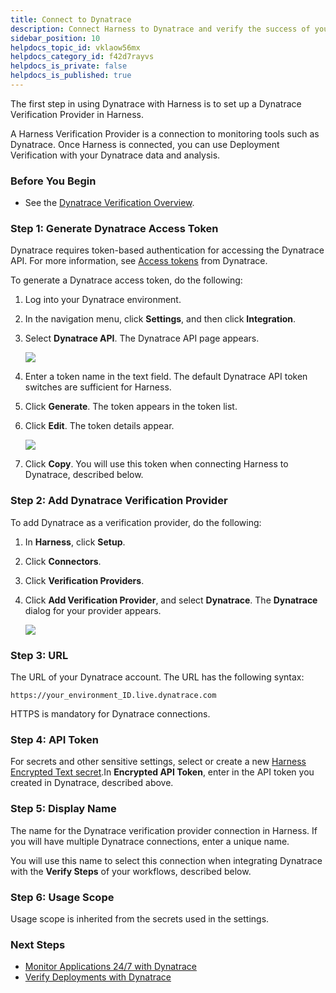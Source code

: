 ```yaml
---
title: Connect to Dynatrace
description: Connect Harness to Dynatrace and verify the success of your deployments and live microservices.
sidebar_position: 10
helpdocs_topic_id: vklaow56mx
helpdocs_category_id: f42d7rayvs
helpdocs_is_private: false
helpdocs_is_published: true
---
```


The first step in using Dynatrace with Harness is to set up a Dynatrace Verification Provider in Harness.

A Harness Verification Provider is a connection to monitoring tools such as Dynatrace. Once Harness is connected, you can use Deployment Verification with your Dynatrace data and analysis.

### Before You Begin

* See the [Dynatrace Verification Overview](../continuous-verification-overview/concepts-cv/dynatrace-verification-overview.md).

### Step 1: Generate Dynatrace Access Token

Dynatrace requires token-based authentication for accessing the Dynatrace API. For more information, see [Access tokens](https://www.dynatrace.com/support/help/get-started/introduction/why-do-i-need-an-access-token-and-an-environment-id/#anchor-access-tokens) from Dynatrace.

To generate a Dynatrace access token, do the following:

1. Log into your Dynatrace environment.
2. In the navigation menu, click **Settings**, and then click **Integration**.
3. Select **Dynatrace API**. The Dynatrace API page appears.

   ![](./static/1-dynatrace-connection-setup-14.png)
   
4. Enter a token name in the text field. The default Dynatrace API token switches are sufficient for Harness.
5. Click **Generate**. The token appears in the token list.
6. Click **Edit**. The token details appear.

   ![](./static/1-dynatrace-connection-setup-15.png)
   
7. Click **Copy**. You will use this token when connecting Harness to Dynatrace, described below.

### Step 2: Add Dynatrace Verification Provider

To add Dynatrace as a verification provider, do the following:

1. In **Harness**, click **Setup**.
2. Click **Connectors**.
3. Click **Verification Providers**.
4. Click **Add Verification Provider**, and select **Dynatrace**. The **Dynatrace** dialog for your provider appears.

   ![](./static/1-dynatrace-connection-setup-16.png)

### Step 3: URL

The URL of your Dynatrace account. The URL has the following syntax:

`https://your_environment_ID.live.dynatrace.com`

HTTPS is mandatory for Dynatrace connections.

### Step 4: API Token

For secrets and other sensitive settings, select or create a new [Harness Encrypted Text secret](../../../firstgen-platform/security/secrets-management/use-encrypted-text-secrets.md).In **Encrypted API Token**, enter in the API token you created in Dynatrace, described above.

### Step 5: Display Name

The name for the Dynatrace verification provider connection in Harness. If you will have multiple Dynatrace connections, enter a unique name.

You will use this name to select this connection when integrating Dynatrace with the **Verify Steps** of your workflows, described below.

### Step 6: Usage Scope

Usage scope is inherited from the secrets used in the settings.

### Next Steps

* [Monitor Applications 24/7 with Dynatrace](2-24-7-service-guard-for-dynatrace.md)
* [Verify Deployments with Dynatrace](3-verify-deployments-with-dynatrace.md)

